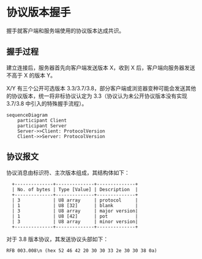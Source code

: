 
# 协议版本握手

握手就客户端和服务端使用的协议版本达成共识。

## 握手过程

建立连接后，服务器首先向客户端发送版本 X，收到 X 后，客户端向服务器发送不高于 X 的版本 Y。

X/Y 有三个公开可选版本 3.3/3.7/3.8，部分客户端或浏览器变种可能会发送其他的协议版本，统一将非标协议认定为 3.3（协议认为未公开协议版本没有实现3.7/3.8 中引入的特殊握手流程）。

```mermaid
sequenceDiagram
    participant Client
    participant Server
    Server->>Client: ProtocolVersion
    Client->>Server: ProtocolVersion
```

## 协议报文

协议消息由标识符、主次版本组成，其结构体如下：

```
  +--------------+--------------+--------------+
  | No. of bytes | Type [Value] | Description  |
  +--------------+--------------+--------------+
  | 3            | U8 array     | protocol     |
  | 1            | U8 [32]      | blank        |
  | 3            | U8 array     | major version|
  | 1            | U8 [42]      | pot          |
  | 3            | U8 array     | minor version|
  +--------------+--------------+--------------+
```

对于 3.8 版本协议，其发送协议头部如下：

```
RFB 003.008\n (hex 52 46 42 20 30 30 33 2e 30 30 38 0a)
```
